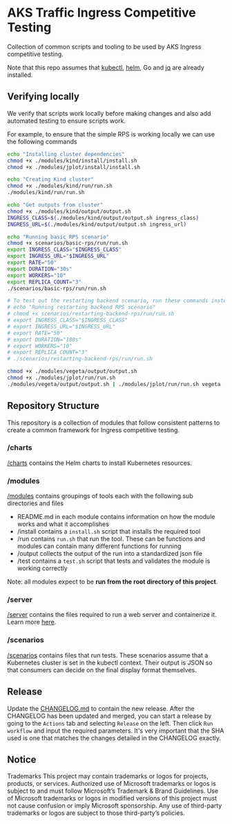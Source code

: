 # AKS Traffic Ingress Competitive Testing

Collection of common scripts and tooling to be used by AKS Ingress competitive testing.

Note that this repo assumes that [kubectl](https://kubernetes.io/docs/tasks/tools/install-kubectl-linux/), [helm](https://helm.sh/docs/intro/install/), Go and [jq](https://jqlang.org/download/) are already installed.

## Verifying locally

We verify that scripts work locally before making changes and also add automated testing to ensure scripts work.

For example, to ensure that the simple RPS is working locally we can use the following commands

```bash
echo "Installing cluster dependencies"
chmod +x ./modules/kind/install/install.sh
chmod +x ./modules/jplot/install/install.sh

echo "Creating Kind cluster"
chmod +x ./modules/kind/run/run.sh
./modules/kind/run/run.sh

echo "Get outputs from cluster"
chmod +x ./modules/kind/output/output.sh
INGRESS_CLASS=$(./modules/kind/output/output.sh ingress_class)
INGRESS_URL=$(./modules/kind/output/output.sh ingress_url)

echo "Running basic RPS scenario"
chmod +x scenarios/basic-rps/run/run.sh
export INGRESS_CLASS="$INGRESS_CLASS"
export INGRESS_URL="$INGRESS_URL"
export RATE="50"
export DURATION="30s"
export WORKERS="10"
export REPLICA_COUNT="3"
./scenarios/basic-rps/run/run.sh

# To test out the restarting backend scenario, run these commands instead
# echo "Running restarting backend RPS scenario"
# chmod +x scenarios/restarting-backend-rps/run/run.sh
# export INGRESS_CLASS="$INGRESS_CLASS"
# export INGRESS_URL="$INGRESS_URL"
# export RATE="50"
# export DURATION="180s"
# export WORKERS="10"
# export REPLICA_COUNT="3"
# ./scenarios/restarting-backend-rps/run/run.sh

chmod +x ./modules/vegeta/output/output.sh
chmod +x ./modules/jplot/run/run.sh
./modules/vegeta/output/output.sh | ./modules/jplot/run/run.sh vegeta
```

## Repository Structure

This repository is a collection of modules that follow consistent patterns to create a common framework for Ingress competitive testing.

### /charts

[/charts](./charts/) contains the Helm charts to install Kubernetes resources.

### /modules

[/modules](./modules/) contains groupings of tools each with the following sub directories and files
- README.md in each module contains information on how the module works and what it accomplishes
- /install contains a `install.sh` script that installs the required tool
- /run contains `run.sh` that run the tool. These can be functions and modules can contain many different functions for running
- /output collects the output of the run into a standardized json file
- /test contains a `test.sh` script that tests and validates the module is working correctly

Note: all modules expect to be **run from the root directory of this project**.

### /server

[/server](./server/) contains the files required to run a web server and containerize it. Learn more [here](./server/README.md).

### /scenarios

[/scenarios](./scenarios/) contains files that run tests. These scenarios assume that a Kubernetes cluster is set in the kubectl context. Their output is JSON so that consumers can decide on the final display format themselves.

## Release 

Update the [CHANGELOG.md](./CHANGELOG.md) to contain the new release. After the CHANGELOG has been updated and merged, you can start a release by going to the `Actions` tab and selecting `Release` on the left. Then click `Run workflow` and input the required parameters. It's very important that the SHA used is one that matches the changes detailed in the CHANGELOG exactly.

## Notice

Trademarks This project may contain trademarks or logos for projects, products, or services. Authorized use of Microsoft trademarks or logos is subject to and must follow Microsoft’s Trademark & Brand Guidelines. Use of Microsoft trademarks or logos in modified versions of this project must not cause confusion or imply Microsoft sponsorship. Any use of third-party trademarks or logos are subject to those third-party’s policies.
